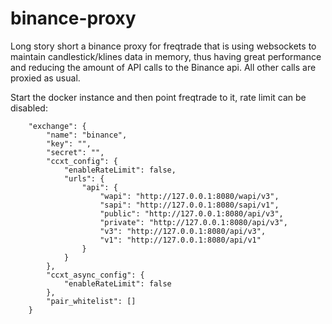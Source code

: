 # binance-proxy

Long story short a binance proxy for freqtrade that is using websockets to maintain candlestick/klines data in memory, thus having great performance and reducing the amount of API calls to the Binance api.
All other calls are proxied as usual.

Start the docker instance and then point freqtrade to it, rate limit can be disabled:
```
    "exchange": {
        "name": "binance",
        "key": "",
        "secret": "",
        "ccxt_config": {
            "enableRateLimit": false,
            "urls": {
                "api": {
                    "wapi": "http://127.0.0.1:8080/wapi/v3",
                    "sapi": "http://127.0.0.1:8080/sapi/v1",
                    "public": "http://127.0.0.1:8080/api/v3",
                    "private": "http://127.0.0.1:8080/api/v3",
                    "v3": "http://127.0.0.1:8080/api/v3",
                    "v1": "http://127.0.0.1:8080/api/v1"
                }
            }
        },
        "ccxt_async_config": {
            "enableRateLimit": false
        },
        "pair_whitelist": []
    }
```
